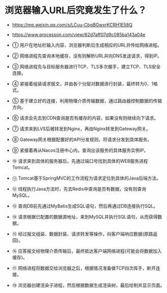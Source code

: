 # 浏览器输入URL后究竟发生了什么？

- https://mp.weixin.qq.com/s/LCuu-CbgBGwxrKCRH1E58Q
- https://www.processon.com/view/62d7aff07d9c085ba143a04e

- ① 用户在地址栏输入内容，浏览器判断后生成相应的URL并传给网络进程。
- ② 网络进程先查询本地缓存，没有则解析URL并向DNS发送请求，得到IP。
- ③ 网络进程先与目标服务器进行TCP、TLS多次握手，建立TCP、TLS安全连接。
- ④ 紧接着组装请求报文，并由各个分层对数据进行封装，最终转为0、1格式。
- ⑤ 基于建立好的连接，利用物理介质传输数据，通过路由器控制数据的传输方向。
- ⑥ 请求会先去到CDN查询是否有缓存的内容，如果没有则继续向下请求。
- ⑦ 请求来到LVS后被转发到Nginx，再由Nginx转发到Gateway网关。
- ⑧ Gateway网关根据配置好的API分发规则，将请求分发到具体服务。
- ⑨ 紧接着再从Nacos注册中心内，查询出该服务的具体服务实例IP。
- ⑩ 请求来到具体的服务器后，先通过端口号找到具体的WEB服务进程Tomcat。
- ⑪ Tomcat基于SpringMVC的工作流程为请求定位到具体的Java后端方法。
- ⑫ 线程执行Java方法时，先去Redis中查询是否有数据，没有则查询MySQL。
- ⑬ 查询DB前先通过MyBatis生成SQL语句，然后再通过DB连接执行SQL。
- ⑭ 请求根据已配置的数据源地址，来到MySQL并执行SQL语句，从而获得数据。
- ⑮ 经过报文组装、数据封装、请求转发等操作，向客户端响应数据(原路返回)。
- ⑯ 应答报文经物理介质传输后，最终抵达客户端网络进程(可能会将数据加入缓存)。
- ⑰ 网络进程将数据交给浏览器之后，根据情况准备做TCP四次挥手，断开连接。
- ⑱ 浏览器创建渲染子进程，然后根据数据生成渲染树，最后绘制并显示页面。

